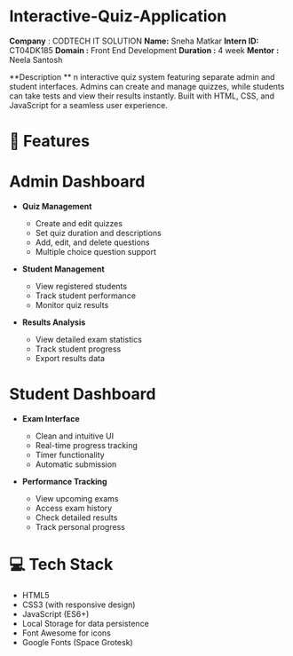 # Interactive-Quiz-Application
**Company** : CODTECH IT SOLUTION
**Name:** Sneha Matkar
**Intern ID:** CT04DK185
**Domain :** Front End Development
**Duration :** 4 week
**Mentor :** Neela Santosh

**Description **
n interactive quiz system featuring separate admin and student interfaces. Admins can create and manage quizzes, while students can take tests and view their results instantly. Built with HTML, CSS, and JavaScript for a seamless user experience.

# 🚀 Features

# Admin Dashboard
- **Quiz Management**
  - Create and edit quizzes
  - Set quiz duration and descriptions
  - Add, edit, and delete questions
  - Multiple choice question support
  
- **Student Management**
  - View registered students
  - Track student performance
  - Monitor quiz results

- **Results Analysis**
  - View detailed exam statistics
  - Track student progress
  - Export results data

# Student Dashboard
- **Exam Interface**
  - Clean and intuitive UI
  - Real-time progress tracking
  - Timer functionality
  - Automatic submission

- **Performance Tracking**
  - View upcoming exams
  - Access exam history
  - Check detailed results
  - Track personal progress

# 💻 Tech Stack
- HTML5
- CSS3 (with responsive design)
- JavaScript (ES6+)
- Local Storage for data persistence
- Font Awesome for icons
- Google Fonts (Space Grotesk)
